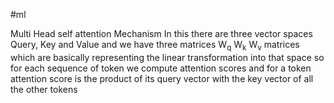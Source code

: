 #ml 

Multi Head self attention Mechanism
In this there are three vector spaces Query, Key and Value and we have three matrices W<sub>q</sub> W<sub>k</sub> W<sub>v</sub> matrices which are basically representing the linear transformation into that space so for each sequence of token we compute attention scores and for a token attention score is the product of its query vector with the key vector of all the other tokens   